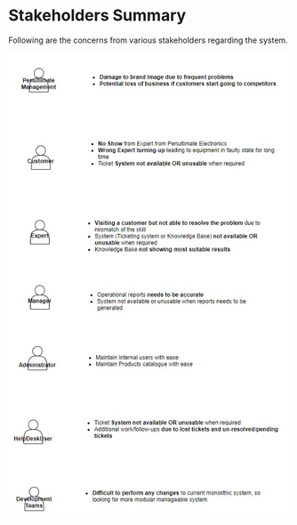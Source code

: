# Stakeholders Summary



Following are the concerns from various stakeholders regarding the system.

![Stake Holders Concerns](images/StakeholderConcerns.jpg)